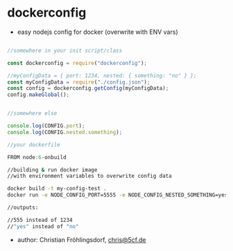 # dockerconfig
- easy nodejs config for docker (overwrite with ENV vars)

```javascript

//somewhere in your init script/class

const dockerconfig = require("dockerconfig");

//myConfigData = { port: 1234, nested: { something: "no" } };
const myConfigData = require("./config.json");
const config = dockerconfig.getConfig(myConfigData);
config.makeGlobal();


//somewhere else

console.log(CONFIG.port);
console.log(CONFIG.nested.something);

//your dockerfile

FROM node:6-onbuild
```

```bash
//building & run docker image
//with environment variables to overwrite config data

docker build -t my-config-test .
docker run -e NODE_CONFIG_PORT=5555 -e NODE_CONFIG_NESTED_SOMETHING=yes my-config-test

//outputs:

//555 instead of 1234
//"yes" instead of "no"
```

- author: Christian Fröhlingsdorf, <chris@5cf.de>